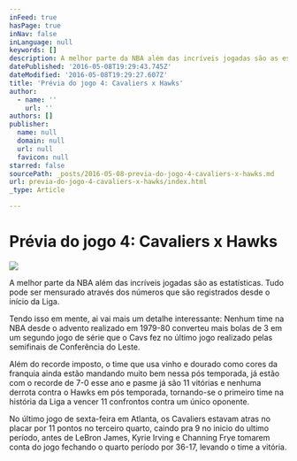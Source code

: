 ```yaml
---
inFeed: true
hasPage: true
inNav: false
inLanguage: null
keywords: []
description: A melhor parte da NBA além das incríveis jogadas são as estatísticas. Tudo pode ser mensurado através dos números que são registrados desde o início da Liga.
datePublished: '2016-05-08T19:29:43.745Z'
dateModified: '2016-05-08T19:29:27.607Z'
title: 'Prévia do jogo 4: Cavaliers x Hawks'
author:
  - name: ''
    url: ''
authors: []
publisher:
  name: null
  domain: null
  url: null
  favicon: null
starred: false
sourcePath: _posts/2016-05-08-previa-do-jogo-4-cavaliers-x-hawks.md
url: previa-do-jogo-4-cavaliers-x-hawks/index.html
_type: Article

---
```

# Prévia do jogo 4: Cavaliers x Hawks
![](https://the-grid-user-content.s3-us-west-2.amazonaws.com/fd8011e3-7630-446e-9ed2-0cb79caf5e0e.jpg)

A melhor parte da NBA além das incríveis jogadas são as estatísticas. Tudo pode ser mensurado através dos números que são registrados desde o início da Liga.

Tendo isso em mente, ai vai mais um detalhe interessante: Nenhum time na NBA desde o advento realizado em 1979-80 converteu mais bolas de 3 em um segundo jogo de série que o Cavs fez no último jogo realizado pelas semifinais de Conferência do Leste.

Além do recorde imposto, o time que usa vinho e dourado como cores da franquia ainda estão mandando muito bem nessa pós temporada, já estão com o recorde de 7-0 esse ano e pasme já são 11 vitórias e nenhuma derrota contra o Hawks em pós temporada, tornando-se o primeiro time na história da Liga a vencer 11 confrontos contra um único oponente.

No último jogo de sexta-feira em Atlanta, os Cavaliers estavam atras no placar por 11 pontos no terceiro quarto, caindo pra 9 no inicio do ultimo período, antes de LeBron James, Kyrie Irving e Channing Frye tomarem conta do jogo fechando o quarto período por 36-17, levando o time a vitória.